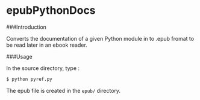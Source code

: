 # epubPythonDocs

###Introduction

Converts the documentation of a given Python module in to .epub fromat to be read later in an ebook reader.

###Usage

In the source directory, type :

```sh
$ python pyref.py
```

The epub file is created in the `epub/` directory.